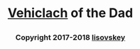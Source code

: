 # <p align="center">[Vehiclach](https://vehiclach.herokuapp.com) of the Dad</p>
### <p align="center">Copyright 2017-2018 [lisovskey](https://t.me/lisovskey)</p>
